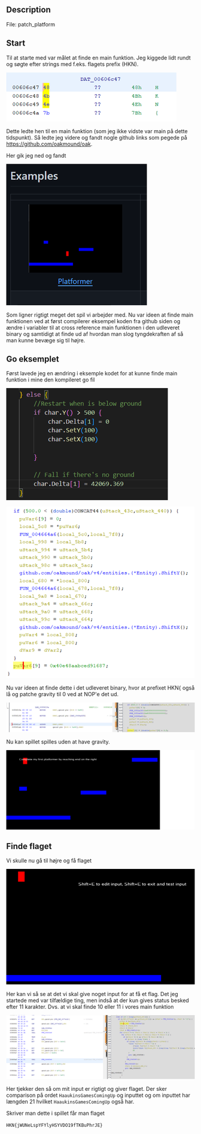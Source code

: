 ## Description

File: patch_platform

## Start

Til at starte med var målet at finde en main funktion. Jeg kiggede lidt rundt og søgte efter strings med f.eks. flagets prefix (HKN). 

![HKNlookup.png](./HKNlookup.png)

Dette ledte hen til en main funktion (som jeg ikke vidste var main på dette tidspunkt). Så ledte jeg videre og fandt nogle github links som pegede på https://github.com/oakmound/oak.

Her gik jeg ned og fandt 

![oakplatformer](./oakplatformer.png)

Som ligner rigtigt meget det spil vi arbejder med. Nu var ideen at finde main funktionen ved at først compilerer eksempel koden fra github siden og ændre i variabler til at cross reference main funktionen i den udleveret binary og samtidigt at finde ud af hvordan man slog tyngdekraften af så man kunne bevæge sig til højre.

## Go eksemplet

Først lavede jeg en ændring i eksemple kodet for at kunne finde main funktion i mine den kompileret go fil

![changeInExampleCode](./changeInExampleCode.png)

![kompileretfilafeksempel](./kompileretfilafeksempel.png)

Nu var ideen at finde dette i det udleveret binary, hvor at prefixet HKN{ også lå og patche gravity til 0 ved at NOP'e det ud.

![gravitysetting](./gravitysetting.png)

Nu kan spillet spilles uden at have gravity.

![flying](./flying.png)

## Finde flaget

Vi skulle nu gå til højre og få flaget

![scammed](./scammed.png)

Her kan vi så se at det vi skal give noget input for at få et flag. Det jeg startede med var tilfældige ting, men indså at der kun gives status besked efter 11 karakter. Dvs. at vi skal finde 10 eller 11 i vores main funktion

![inputparse](./inputparse.png)

Her tjekker den så om mit input er rigtigt og giver flaget. Der sker comparison på ordet `HaaukinsGamesComingUp` og inputtet og om inputtet har længden 21 hvilket `HaaukinsGamesComingUp` også har. 

Skriver man dette i spillet får man flaget

`HKN{jWUNeLspYFYlyHSYVDO19fTKBuPhrJE}`
